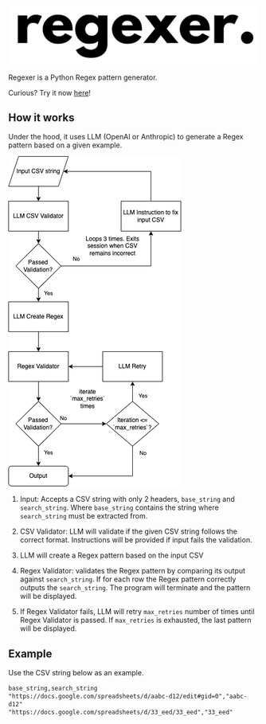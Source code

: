 ![](assets/logo.png)


Regexer is a Python Regex pattern generator.

Curious? Try it now [here](https://regexer.streamlit.app/)!

## How it works
Under the hood, it uses LLM (OpenAI or Anthropic) to generate a Regex pattern based on a given example.

![](assets/flowchart.png)

1. Input: Accepts a CSV string with only 2 headers, `base_string` and `search_string`. Where `base_string` contains the string where `search_string` must be extracted from.

2. CSV Validator: LLM will validate if the given CSV string follows the correct format. Instructions will be provided if input fails the validation.

3. LLM will create a Regex pattern based on the input CSV

4. Regex Validator: validates the Regex pattern by comparing its output against `search_string`. If for each row the Regex pattern correctly outputs the `search_string`. The program will terminate and the pattern will be displayed.

5. If Regex Validator fails, LLM will retry `max_retries` number of times until Regex Validator is passed. If `max_retries` is exhausted, the last pattern will be displayed.

## Example

Use the CSV string below as an example.
```
base_string,search_string
"https://docs.google.com/spreadsheets/d/aabc-d12/edit#gid=0","aabc-d12"
"https://docs.google.com/spreadsheets/d/33_eed/33_eed","33_eed"
```
